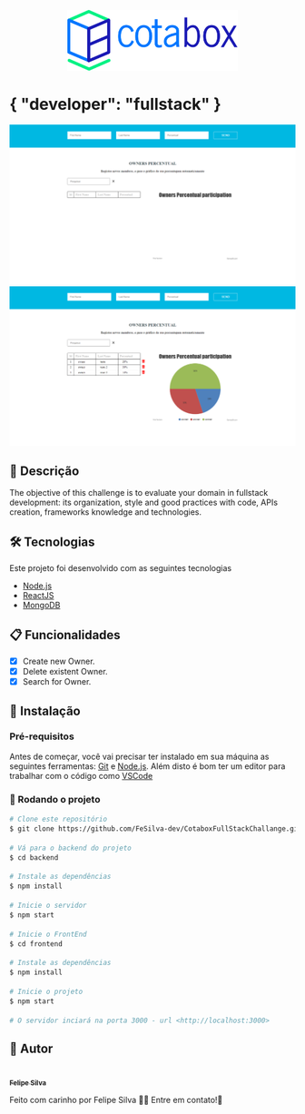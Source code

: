 <p align="center">
  <img src="./.github/Grupo116@2x.png" width="300">
</p>

# { "developer": "fullstack" }

<img src="./.github/example1.png">
<img src="./.github/example2.png">

## :page_facing_up: Descrição
The objective of this challenge is to evaluate your domain in fullstack development: its organization, style and good practices with code, APIs creation, frameworks knowledge and technologies.

## 🛠 Tecnologias
Este projeto foi desenvolvido com as seguintes tecnologias

- [Node.js](https://nodejs.org/en/)
- [ReactJS](https://pt-br.reactjs.org/)
- [MongoDB](https://www.mongodb.com/)

## :clipboard: Funcionalidades
- [x] Create new Owner.
- [x] Delete existent Owner.
- [x] Search for Owner.

## :closed_book: Instalação

### Pré-requisitos
Antes de começar, você vai precisar ter instalado em sua máquina as seguintes ferramentas:
[Git](https://git-scm.com) e [Node.js](https://nodejs.org/en/).
Além disto é bom ter um editor para trabalhar com o código como [VSCode](https://code.visualstudio.com/)

### 🎲 Rodando o projeto

```bash
# Clone este repositório
$ git clone https://github.com/FeSilva-dev/CotaboxFullStackChallange.git

# Vá para o backend do projeto
$ cd backend

# Instale as dependências
$ npm install

# Inicie o servidor
$ npm start

# Inicie o FrontEnd
$ cd frontend

# Instale as dependências
$ npm install

# Inicie o projeto
$ npm start

# O servidor inciará na porta 3000 - url <http://localhost:3000>
```

## :man: Autor

<a href="https://github.com/FeSilva-dev">
 <img src="https://avatars1.githubusercontent.com/u/69264616?s=460&u=d8317bf9f3f7da7aabb0fdffdcee63674abfa56d&v=4" width="70px;" alt=""/>
 <br />
 <sub><b>Felipe Silva</b></sub>
</a>


Feito com carinho por Felipe Silva :wave::wave: Entre em contato!🚀
